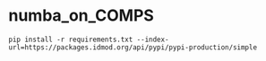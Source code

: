 # numba_on_COMPS

```
pip install -r requirements.txt --index-url=https://packages.idmod.org/api/pypi/pypi-production/simple
```